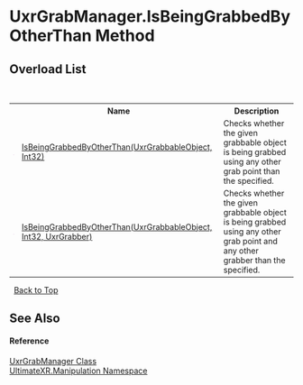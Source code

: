 # UxrGrabManager.IsBeingGrabbedByOtherThan Method 
 


## Overload List
&nbsp;<table><tr><th></th><th>Name</th><th>Description</th></tr><tr><td>![Public method](media/pubmethod.gif "Public method")</td><td><a href="M_UltimateXR_Manipulation_UxrGrabManager_IsBeingGrabbedByOtherThan">IsBeingGrabbedByOtherThan(UxrGrabbableObject, Int32)</a></td><td>
Checks whether the given grabbable object is being grabbed using any other grab point than the specified.</td></tr><tr><td>![Public method](media/pubmethod.gif "Public method")</td><td><a href="M_UltimateXR_Manipulation_UxrGrabManager_IsBeingGrabbedByOtherThan_1">IsBeingGrabbedByOtherThan(UxrGrabbableObject, Int32, UxrGrabber)</a></td><td>
Checks whether the given grabbable object is being grabbed using any other grab point and any other grabber than the specified.</td></tr></table>&nbsp;
<a href="#uxrgrabmanager.isbeinggrabbedbyotherthan-method">Back to Top</a>

## See Also


#### Reference
<a href="T_UltimateXR_Manipulation_UxrGrabManager">UxrGrabManager Class</a><br /><a href="N_UltimateXR_Manipulation">UltimateXR.Manipulation Namespace</a><br />